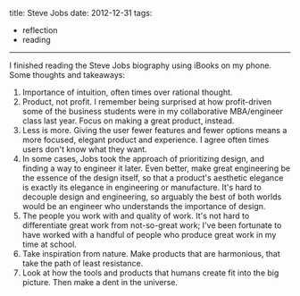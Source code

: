 title: Steve Jobs
date: 2012-12-31
tags:
- reflection
- reading
---

I finished reading the Steve Jobs biography using iBooks on my phone. Some thoughts and takeaways:

1. Importance of intuition, often times over rational thought.
2. Product, not profit. I remember being surprised at how profit-driven some of the business students were in my collaborative MBA/engineer class last year. Focus on making a great product, instead.
3. Less is more. Giving the user fewer features and fewer options means a more focused, elegant product and experience. I agree often times users don't know what they want.
4. In some cases, Jobs took the approach of prioritizing design, and finding a way to engineer it later. Even better, make great engineering be the essence of the design itself, so that a product's aesthetic elegance is exactly its elegance in engineering or manufacture. It's hard to decouple design and engineering, so arguably the best of both worlds would be an engineer who understands the importance of design.
5. The people you work with and quality of work. It's not hard to differentiate great work from not-so-great work; I've been fortunate to have worked with a handful of people who produce great work in my time at school.
6. Take inspiration from nature. Make products that are harmonious, that take the path of least resistance.
7. Look at how the tools and products that humans create fit into the big picture. Then make a dent in the universe.
